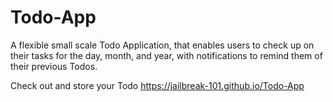 # Todo-App
A flexible small scale Todo Application, that enables users to check up on their tasks for the day, month, and year, with notifications to remind them of their previous Todos.

Check out and store your Todo https://jailbreak-101.github.io/Todo-App
